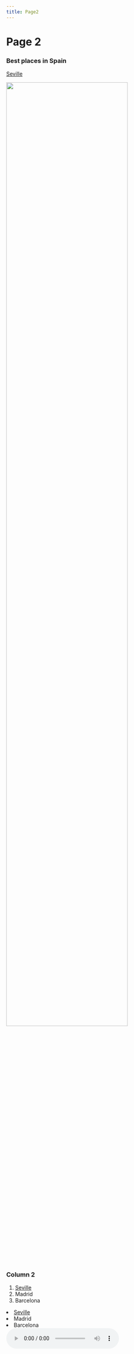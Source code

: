 ```yaml
---
title: Page2
---
```


<h1>Page 2</h1>
<div class="container">
<div class="row">
<div class="col-sm-6">
<h3>Best places in Spain</h3>
<p></p>
 <p><a title="Seville" href="https://en.wikipedia.org/wiki/Seville">Seville</a></p>
<p><img style="width: 80%;" src="https://upload.wikimedia.org/wikipedia/commons/7/75/Seville_guadalquivir_river.jpg" /></p>
</div>
<div class="col-sm-6">
<h3>Column 2</h3>
 <ol>
<li><a href="https://en.wikipedia.org/wiki/Seville">Seville</a></li>
<li>Madrid</li>
<li>Barcelona</li>
</ol>
    </div>
<li><a href="https://en.wikipedia.org/wiki/Seville">Seville</a></li>
<li>Madrid</li>
<li>Barcelona</li>
</ol>
<audio controls>
<source src="https://sergxio.github.io/sml5202-sergiu/Audio/Record%20(online-voice-recorder.com).mp3" type="audio/mpeg">
Your browser does not support the audio element.
</audio>
